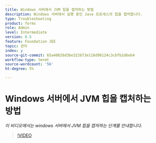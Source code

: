 ```yaml
---
title: Windows 서버에서 JVM 힙을 캡처하는 방법
description: Windows 서버에서 실행 중인 Java 프로세스의 힙을 캡처합니다.
type: Troubleshooting
product: forms
role: Admin
level: Intermediate
version: 6.5
feature: Foundation JEE
topic: 관리
index: y
source-git-commit: 65a40826d3be322673e116d98124c3cbfb1d6eb4
workflow-type: tm+mt
source-wordcount: '56'
ht-degree: 5%

---
```



# Windows 서버에서 JVM 힙을 캡처하는 방법

*이 비디오에서는 windows 서버에서 JVM 힙을 캡처하는 단계를 안내합니다.*

>[!VIDEO](https://video.tv.adobe.com/v/335490?quality=9&learn=on)
